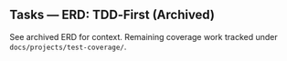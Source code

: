 ## Tasks — ERD: TDD‑First (Archived)

See archived ERD for context. Remaining coverage work tracked under `docs/projects/test-coverage/`.
